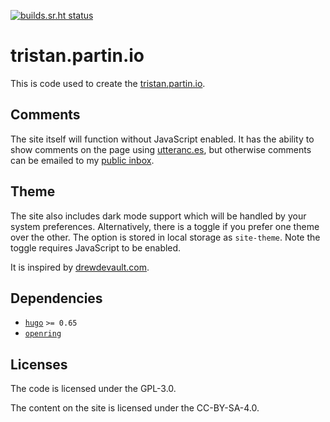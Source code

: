 [![builds.sr.ht status](https://builds.sr.ht/~tristan957/tristan.partin.io/.build.yml.svg)](https://builds.sr.ht/~tristan957/tristan.partin.io/.build.yml?)

# tristan.partin.io

This is code used to create the [tristan.partin.io](https://tristan.partin.io).

## Comments

The site itself will function without JavaScript enabled. It has the ability to
show comments on the page using [utteranc.es](https://utteranc.es), but
otherwise comments can be emailed to my
[public inbox](mailto:tristan957/public-inbox@lists.sr.ht).

## Theme

The site also includes dark mode support which will be handled by your system
preferences. Alternatively, there is a toggle if you prefer one theme over the
other. The option is stored in local storage as `site-theme`. Note the toggle
requires JavaScript to be enabled.

It is inspired by [drewdevault.com](https://drewdevault.com).

## Dependencies

- [`hugo`](https://gohugo.io) `>= 0.65`
- [`openring`](https://git.sr.ht/~sircmpwn/openring)

## Licenses

The code is licensed under the GPL-3.0.

The content on the site is licensed under the CC-BY-SA-4.0.
